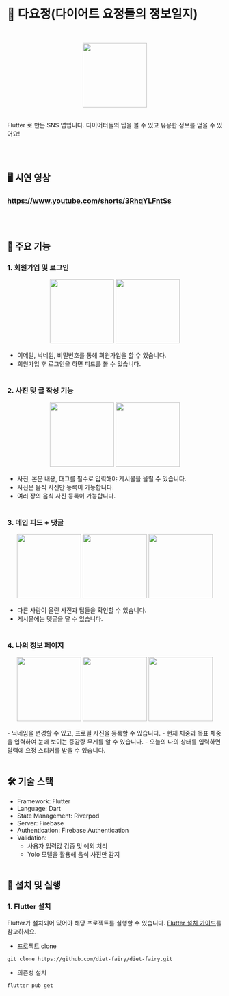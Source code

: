 # 🧚 다요정(다이어트 요정들의 정보일지)
<br/>
<p align='center'>
    <img src='assets/logo/text-logo2.png' width="150" >
</p>
<br/>
Flutter 로 만든 SNS 앱입니다. 다이어터들의 팁을 볼 수 있고 유용한 정보를 얻을 수 있어요!

<br/><br/>
## 🖥 시연 영상
### https://www.youtube.com/shorts/3RhqYLFntSs
<br/><br/>
## 📌 주요 기능
### 1. 회원가입 및 로그인
<p align='center'>
    <img src='assets/sample/1/login-page.png' width="150" >
    <img src='assets/sample/1/join-page.png' width="150" >
</p>

- 이메일, 닉네임, 비밀번호를 통해 회원가입을 할 수 있습니다.
- 회원가입 후 로그인을 하면 피드를 볼 수 있습니다.
<br/><br/>
### 2. 사진 및 글 작성 기능
<p align='center'>
    <img src='assets/sample/2/feed-image-pick.png' width="150" >
    <img src='assets/sample/2/feed-posting.png' width="150" >
</p>

- 사진, 본문 내용, 태그를 필수로 입력해야 게시물을 올릴 수 있습니다.
- 사진은 음식 사진만 등록이 가능합니다.
- 여러 장의 음식 사진 등록이 가능합니다.
<br/><br/>
### 3. 메인 피드 + 댓글
<p align='center'>
    <img src='assets/sample/3/home-page.png' width="150" >
    <img src='assets/sample/3/home-comment.png' width="150" >
    <img src='assets/sample/3/home-page2.png' width="150" >
</p>

- 다른 사람이 올린 사진과 팁들을 확인할 수 있습니다.
- 게시물에는 댓글을 달 수 있습니다.
<br/><br/>
### 4. 나의 정보 페이지
<p align='center'>
    <img src='assets/sample/4/my-page.png' width="150" >
    <img src='assets/sample/4/my-info-modify.png' width="150" >
    <img src='assets/sample/4/self-diet-check.png' width="150" >
</p>
- 닉네임을 변경할 수 있고, 프로필 사진을 등록할 수 있습니다. 
- 현재 체중과 목표 체중을 입력하여 눈에 보이는 증감량 무게를 알 수 있습니다.
- 오늘의 나의 상태를 입력하면 달력에 요정 스티커를 받을 수 있습니다.
<br/><br/>

## 🛠 기술 스택
- Framework: Flutter
- Language: Dart
- State Management: Riverpod
- Server: Firebase
- Authentication: Firebase Authentication
- Validation: 
    - 사용자 입력값 검증 및 예외 처리 
    - Yolo 모델을 활용해 음식 사진만 감지
<br/><br/>

## 👀 설치 및 실행
### 1. Flutter 설치
Flutter가 설치되어 있어야 해당 프로젝트를 실행할 수 있습니다. [Flutter 설치 가이드](https://docs.flutter.dev/get-started/install)를 참고하세요.

- 프로젝트 clone
```
git clone https://github.com/diet-fairy/diet-fairy.git
```
- 의존성 설치
```
flutter pub get
```
